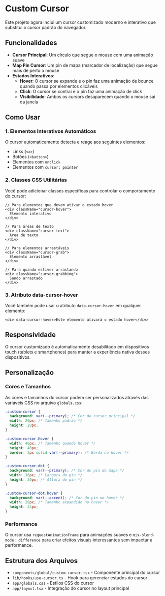 # Custom Cursor

Este projeto agora inclui um cursor customizado moderno e interativo que substitui o cursor padrão do navegador.

## Funcionalidades

- **Cursor Principal**: Um círculo que segue o mouse com uma animação suave
- **Map Pin Cursor**: Um pin de mapa (marcador de localização) que segue mais de perto o mouse
- **Estados Interativos**:
  - **Hover**: O cursor se expande e o pin faz uma animação de bounce quando passa por elementos clicáveis
  - **Click**: O cursor se contrai e o pin faz uma animação de click
  - **Visibilidade**: Ambos os cursors desaparecem quando o mouse sai da janela

## Como Usar

### 1. Elementos Interativos Automáticos

O cursor automaticamente detecta e reage aos seguintes elementos:

- Links (`<a>`)
- Botões (`<button>`)
- Elementos com `onclick`
- Elementos com `cursor: pointer`

### 2. Classes CSS Utilitárias

Você pode adicionar classes específicas para controlar o comportamento do cursor:

```tsx
// Para elementos que devem ativar o estado hover
<div className="cursor-hover">
  Elemento interativo
</div>

// Para áreas de texto
<div className="cursor-text">
  Área de texto
</div>

// Para elementos arrastáveis
<div className="cursor-grab">
  Elemento arrastável
</div>

// Para quando estiver arrastando
<div className="cursor-grabbing">
  Sendo arrastado
</div>
```

### 3. Atributo data-cursor-hover

Você também pode usar o atributo `data-cursor-hover` em qualquer elemento:

```tsx
<div data-cursor-hover>Este elemento ativará o estado hover</div>
```

## Responsividade

O cursor customizado é automaticamente desabilitado em dispositivos touch (tablets e smartphones) para manter a experiência nativa desses dispositivos.

## Personalização

### Cores e Tamanhos

As cores e tamanhos do cursor podem ser personalizados através das variáveis CSS no arquivo `globals.css`:

```css
.custom-cursor {
  background: var(--primary); /* Cor do cursor principal */
  width: 20px; /* Tamanho padrão */
  height: 20px;
}

.custom-cursor.hover {
  width: 40px; /* Tamanho quando hover */
  height: 40px;
  border: 2px solid var(--primary); /* Borda no hover */
}

.custom-cursor-dot {
  background: var(--primary); /* Cor do pin do mapa */
  width: 16px; /* Largura do pin */
  height: 20px; /* Altura do pin */
}

.custom-cursor-dot.hover {
  background: var(--accent); /* Cor do pin no hover */
  width: 20px; /* Tamanho expandido no hover */
  height: 24px;
}
```

### Performance

O cursor usa `requestAnimationFrame` para animações suaves e `mix-blend-mode: difference` para criar efeitos visuais interessantes sem impactar a performance.

## Estrutura dos Arquivos

- `components/global/custom-cursor.tsx` - Componente principal do cursor
- `lib/hooks/use-cursor.ts` - Hook para gerenciar estados do cursor
- `app/globals.css` - Estilos CSS do cursor
- `app/layout.tsx` - Integração do cursor no layout principal
